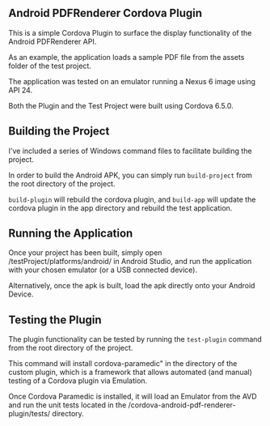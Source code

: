 ## Android PDFRenderer Cordova Plugin

This is a simple Cordova Plugin to surface the display functionality of the Android PDFRenderer API.

As an example, the application loads a sample PDF file from the assets folder of the test project.

The application was tested on an emulator running a Nexus 6 image using API 24.

Both the Plugin and the Test Project were built using Cordova 6.5.0.

## Building the Project

I've included a series of Windows command files to facilitate building the project.

In order to build the Android APK, you can simply run ```build-project``` from the root directory of the project.

```build-plugin``` will rebuild the cordova plugin, and ```build-app``` will update the cordova plugin in the app directory and rebuild the test application.

## Running the Application

Once your project has been built, simply open /testProject/platforms/android/ in Android Studio, and run the application with your chosen emulator (or a USB connected device).

Alternatively, once the apk is built, load the apk directly onto your Android Device.

## Testing the Plugin

The plugin functionality can be tested by running the ```test-plugin``` command from the root directory of the project.

This command will install cordova-paramedic" in the directory of the custom plugin, which is a framework that allows automated (and manual) testing of a Cordova plugin via Emulation.

Once Cordova Paramedic is installed, it will load an Emulator from the AVD and run the unit tests located in the /cordova-android-pdf-renderer-plugin/tests/ directory.